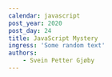 ```yaml
---
calendar: javascript
post_year: 2020
post_day: 24
title: JavaScript Mystery
ingress: 'Some random text'
authors:
    - Svein Petter Gjøby
---
```

